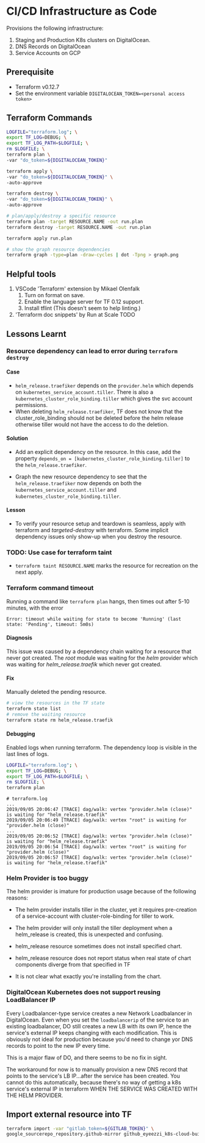 # CI/CD Infrastructure as Code

Provisions the following infrastructure:

1. Staging and Production K8s clusters on DigitalOcean.
2. DNS Records on DigitalOcean
3. Service Accounts on GCP

## Prerequisite

- Terraform v0.12.7
- Set the environment variable `DIGITALOCEAN_TOKEN=<personal access token>`

## Terraform Commands

```bash
LOGFILE="terraform.log"; \
export TF_LOG=DEBUG; \
export TF_LOG_PATH=$LOGFILE; \
rm $LOGFILE; \
terraform plan \
-var "do_token=${DIGITALOCEAN_TOKEN}"

terraform apply \
-var "do_token=${DIGITALOCEAN_TOKEN}" \
-auto-approve

terraform destroy \
-var "do_token=${DIGITALOCEAN_TOKEN}" \
-auto-approve

# plan/apply/destroy a specific resource
terraform plan -target RESOURCE.NAME -out run.plan
terraform destroy -target RESOURCE.NAME -out run.plan

terraform apply run.plan

# show the graph resource dependencies
terraform graph -type=plan -draw-cycles | dot -Tpng > graph.png
```

## Helpful tools

1. VSCode 'Terraform' extension by Mikael Olenfalk
   1. Turn on format on save.
   2. Enable the language server for TF 0.12 support.
   3. Install tflint (This doesn't seem to help linting.)
2. 'Terraform doc snippets' by Run at Scale TODO

## Lessons Learnt

### Resource dependency can lead to error during `terraform destroy`

#### Case

- `helm_release.traefiker` depends on the `provider.helm` which depends on `kubernetes_service_account.tiller`. There is also a `kubernetes_cluster_role_binding.tiller`  which gives the svc account permissions.
- When deleting `helm_release.traefiker`, TF does not know that the cluster_role_binding should not be deleted before the helm release otherwise tiller would not have the access to do the deletion.

#### Solution

- Add an explicit dependency on the resource. In this case, add the property `depends_on = [kubernetes_cluster_role_binding.tiller]` to the `helm_release.traefiker`.

- Graph the new resource dependency to see that the `helm_release.traefiker` now depends on both the `kubernetes_service_account.tiller` and `kubernetes_cluster_role_binding.tiller`.

#### Lesson

- To verify your resource setup and teardown is seamless, apply with terraform and *targeted-destroy* with terraform. Some implicit dependency issues only show-up when you destroy the resource.

### TODO: Use case for terraform taint

- `terraform taint RESOURCE.NAME` marks the resource for recreation on the next apply.

### Terraform command timeout

Running a command like `terraform plan` hangs, then times out after 5-10 minutes, with the error

```**bash******
Error: timeout while waiting for state to become 'Running' (last state: 'Pending', timeout: 5m0s)
```

#### Diagnosis

This issue was caused by a dependency chain waiting for a resource that never got created. The *root* module was waiting for the *helm* provider which was waiting for *helm_release.traefik* which never got created.

#### Fix

Manually deleted the pending resource.

```bash
# view the resources in the TF state
terraform state list
# remove the waiting resource
terraform state rm helm_release.traefik
```

#### Debugging

Enabled logs when running terraform. The dependency loop is visible in the last lines of logs.

```bash
LOGFILE="terraform.log"; \
export TF_LOG=DEBUG; \
export TF_LOG_PATH=$LOGFILE; \
rm $LOGFILE; \
terraform plan
```

```log
# terraform.log
...
2019/09/05 20:06:47 [TRACE] dag/walk: vertex "provider.helm (close)" is waiting for "helm_release.traefik"
2019/09/05 20:06:49 [TRACE] dag/walk: vertex "root" is waiting for "provider.helm (close)"
...
2019/09/05 20:06:52 [TRACE] dag/walk: vertex "provider.helm (close)" is waiting for "helm_release.traefik"
2019/09/05 20:06:54 [TRACE] dag/walk: vertex "root" is waiting for "provider.helm (close)"
2019/09/05 20:06:57 [TRACE] dag/walk: vertex "provider.helm (close)" is waiting for "helm_release.traefik"
```

### Helm Provider is too buggy

The helm provider is imature for production usage because of the following reasons:

- The helm provider installs tiller in the cluster, yet it requires pre-creation of a service-account with cluster-role-binding for tiller to work.

- The helm provider will only install the tiller deployment when a helm_release is created, this is unexpected and confusing.

- helm_release resource sometimes does not install specified chart.

- helm_release resource does not report status when real state of chart components diverge from that specified in TF

- It is not clear what exactly you're installing from the chart.

### DigitalOcean Kubernetes does not support reusing LoadBalancer IP

Every Loadbalancer-type service creates a new Network Loadbalancer in DigitalOcean. Even when you set the `loadbalancerip` of the service to an existing loadbalancer, DO still creates a new LB with its own IP, hence the service's external IP keeps changing with each modification. This is obviously not ideal for production because you'd need to change yor DNS records to point to the new IP every time.

This is a major flaw of DO, and there seems to be no fix in sight.

The workaround for now is to manually provision a new DNS record that points to the service's LB IP...after the service has been created. You cannot do this automatically, because there's no way of getting a k8s service's external IP in terraform WHEN THE SERVICE WAS CREATED WITH THE HELM PROVIDER.


## Import external resource into TF

```sh
terraform import -var "gitlab_token=${GITLAB_TOKEN}" \
google_sourcerepo_repository.github-mirror github_eyeezzi_k8s-cloud-build-cicd
```